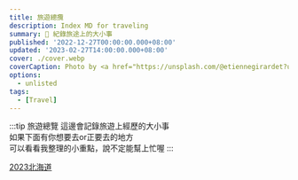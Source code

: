 ```yaml
---
title: 旅遊總攬
description: Index MD for traveling
summary: 🎉 紀錄旅途上的大小事
published: '2022-12-27T00:00:00.000+08:00'
updated: '2023-02-27T14:00:00.000+08:00'
cover: ./cover.webp
coverCaption: Photo by <a href="https://unsplash.com/@etiennegirardet?utm_source=unsplash&utm_medium=referral&utm_content=creditCopyText">Marek Piwnicki</a> on <a href="https://unsplash.com/s/photos/motivation?utm_source=unsplash&utm_medium=referral&utm_content=creditCopyText">Unsplash</a>
options:
  - unlisted
tags:
  - [Travel]
---
```

:::tip 旅遊總覽
這邊會記錄旅遊上經歷的大小事<br/>
如果下面有你想要去or正要去的地方<br/>
可以看看我整理的小重點，說不定能幫上忙喔
:::

[2023北海道](/trip/hokkaido_precaution)